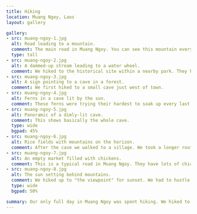 ```yaml
---
title: Hiking
location: Muang Ngoy, Laos
layout: gallery

gallery:
- src: muang-ngoy-1.jpg
  alt: Road leading to a mountain.
  comment: The main road in Muang Ngoy. You can see this mountain everyhere you go.
  type: tall
- src: muang-ngoy-2.jpg
  alt: A dammed-up stream leading to a water wheel.
  comment: We hiked to the historical site within a nearby park. They had a water wheel and weaving apparatus.
- src: muang-ngoy-3.jpg
  alt: A sign pointing to a cave in a forest.
  comment: We first hiked to a small cave just west of town.
- src: muang-ngoy-4.jpg
  alt: Ferns in a cave lit by the sun.
  comment: These ferns were trying their hardest to soak up every last bit of light that hit the cave.
- src: muang-ngoy-5.jpg
  alt: Panoramic of a dimly-lit cave.
  comment: This shows basically the whole cave.
  type: wide 
  bgpad: 45%
- src: muang-ngoy-6.jpg
  alt: Rice fields with mountains on the horizon.
  comment: After the cave we walked to a village. We took a longer route through mountain roads, but walked back through rice fields.
- src: muang-ngoy-7.jpg
  alt: An empty market filled with chickens.
  comment: This is a typical road in Muang Ngoy. They have lots of chickens.
- src: muang-ngoy-8.jpg
  alt: The sun setting behind mountains.
  comment: We hiked up to "the viewpoint" for sunset. We had to hustle but it was worth it!
  type: wide
  bgpad: 50%

summary: Our only full day in Muang Ngoy was spent hiking. We hiked to a nearby cave and village, then went on a separate hike to see the sunset.
---
```

